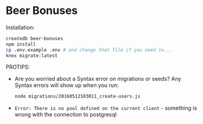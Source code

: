 # Beer Bonuses

Installation:

```sh
createdb beer-bonuses
npm install
cp .env.example .env # and change that file if you need to...
knex migrate:latest
```

PROTIPS:

* Are you worried about a Syntax error on migrations or seeds? Any Syntax errors will show up when you run:

  ```sh
  node migrations/20160512103011_create-users.js
  ```

* `Error: There is no pool defined on the current client` - something is wrong with the connection to postgresql
